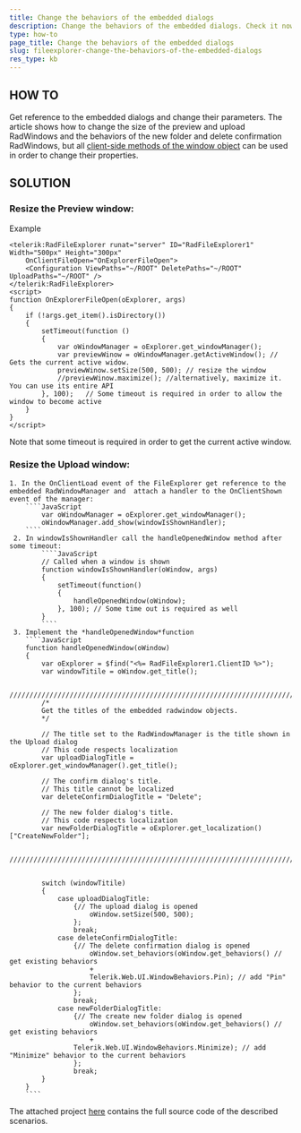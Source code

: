 ```yaml
---
title: Change the behaviors of the embedded dialogs
description: Change the behaviors of the embedded dialogs. Check it now!
type: how-to
page_title: Change the behaviors of the embedded dialogs
slug: fileexplorer-change-the-behaviors-of-the-embedded-dialogs
res_type: kb
---
```


  
   
 ## HOW TO  

 Get reference to the embedded dialogs and change their parameters. The article shows how to change the size of the preview and upload RadWindows and the behaviors of the new folder and delete confirmation RadWindows, but all [client-side methods of the window object](https://docs.telerik.com/devtools/aspnet-ajax/controls/window/client-side-programming/radwindow-object) can be used in order to change their properties.  
   
## SOLUTION

### Resize the Preview window:  

Example

````ASP.NET
<telerik:RadFileExplorer runat="server" ID="RadFileExplorer1" Width="500px" Height="300px"
    OnClientFileOpen="OnExplorerFileOpen">
    <Configuration ViewPaths="~/ROOT" DeletePaths="~/ROOT" UploadPaths="~/ROOT" />
</telerik:RadFileExplorer>
<script>
function OnExplorerFileOpen(oExplorer, args)
{
    if (!args.get_item().isDirectory())
    {
        setTimeout(function ()
        {
            var oWindowManager = oExplorer.get_windowManager();
            var previewWinow = oWindowManager.getActiveWindow(); // Gets the current active widow.
            previewWinow.setSize(500, 500); // resize the window
            //previewWinow.maximize(); //alternatively, maximize it. You can use its entire API
        }, 100);   // Some timeout is required in order to allow the window to become active
    }
}
</script>
````
 
Note that some timeout is required in order to get the current active window.

### Resize the Upload window:
    1. In the OnClientLoad event of the FileExplorer get reference to the embedded RadWindowManager and  attach a handler to the OnClientShown event of the manager:  
        ````JavaScript
            var oWindowManager = oExplorer.get_windowManager();
            oWindowManager.add_show(windowIsShownHandler);
        ````
     2. In windowIsShownHandler call the handleOpenedWindow method after some timeout:  
            ````JavaScript
            // Called when a window is shown
            function windowIsShownHandler(oWindow, args)
            {
                setTimeout(function()
                {
                    handleOpenedWindow(oWindow);
                }, 100); // Some time out is required as well
            }
            ````
     3. Implement the *handleOpenedWindow*function
        ````JavaScript
        function handleOpenedWindow(oWindow)
        {
            var oExplorer = $find("<%= RadFileExplorer1.ClientID %>");
            var windowTitile = oWindow.get_title();
        
            ////////////////////////////////////////////////////////////////////////////////////////
            /*
            Get the titles of the embedded radwindow objects.
            */
        
            // The title set to the RadWindowManager is the title shown in the Upload dialog
            // This code respects localization
            var uploadDialogTitle = oExplorer.get_windowManager().get_title();
        
            // The confirm dialog's title.
            // This title cannot be localized
            var deleteConfirmDialogTitle = "Delete";
        
            // The new folder dialog's title.
            // This code respects localization
            var newFolderDialogTitle = oExplorer.get_localization()["CreateNewFolder"];
        
            ////////////////////////////////////////////////////////////////////////////////////////
        
        
            switch (windowTitile)
            {
                case uploadDialogTitle:
                    {// The upload dialog is opened
                        oWindow.setSize(500, 500);
                    };
                    break;
                case deleteConfirmDialogTitle:
                    {// The delete confirmation dialog is opened
                        oWindow.set_behaviors(oWindow.get_behaviors() // get existing behaviors
                        +
                        Telerik.Web.UI.WindowBehaviors.Pin); // add "Pin" behavior to the current behaviors
                    };
                    break;
                case newFolderDialogTitle:
                    {// The create new folder dialog is opened
                        oWindow.set_behaviors(oWindow.get_behaviors() // get existing behaviors
                        +
                    Telerik.Web.UI.WindowBehaviors.Minimize); // add "Minimize" behavior to the current behaviors
                    };
                    break;
            }
        }
        ````
 

 
The attached project [here](files/fileexplorer-change-behavior-dialogs.zip) contains the full source code of the described scenarios.


 